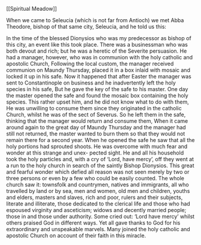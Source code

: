 [[Spiritual Meadow]]
 
When we came to Seleucia (which is not far from Antioch) we met Abba Theodore, bishop of that same city, Seleucia, and he told us this:  
 
In the time of the blessed Dionysios who was my predecessor as bishop of this city, an event like this took place. There was a businessman who was both devout and rich; but he was a heretic of the Severite persuasion. He had a manager, however, who was in communion with the holy catholic and apostolic Church, Following the local custom, the manager received communion on Maundy Thursday, placed it in a box inlaid with mosaic and locked it up in his safe. Now it happened that after Easter the manager was sent to Constantinople on business and he inadvertently left the holy species in his safe, But he gave the key of the safe to his master. One day the master opened the safe and found the mosaic box containing the holy species. This rather upset him, and he did not know what to do with them, He was unwilling to consume them since they originated in the catholic Church, whilst he was of the sect of Severus. So he left them in the safe, thinking that the manager would return and consume them, When it came around again to the great day of Maundy Thursday and the manager had still not returned, the master wanted to burn them so that they would not remain there for a second year. When he opened the safe he saw that all the holy portions had sprouted shoots. He was overcome with much fear and wonder at this strange and unex- pected sight. He and all his household took the holy particles and, with a cry of ‘Lord, have mercy’, off they went at a run to the holy church in search of the saintly Bishop Dionysios. This great and fearful wonder which defied all reason was not seen merely by two or three persons or even by a few who could be easily counted. The whole church saw it: townsfolk and countrymen, natives and immigrants, all who travelled by land or by sea, men and women, old men and children, youths and elders, masters and slaves, rich and poor, rulers and their subjects, literate and illiterate, those dedicated to the clerical life and those who had espoused virginity and asceticism; widows and decently married people; those in and those under authority. Some cried out: ‘Lord have mercy’ whilst others praised God in different ways. Yet all gave thanks to God for his extraordinary and unspeakable marvels. Many joined the holy catholic and apostolic Church on account of their faith in this miracle. 
